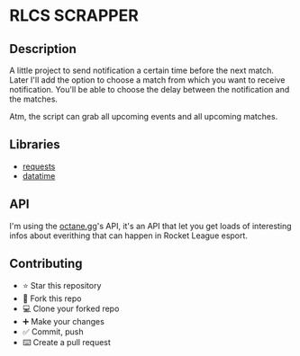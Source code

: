 # RLCS SCRAPPER
## Description
A little project to send notification a certain time before the next match.
Later I'll add the option to choose a match from which you want to receive notification.
You'll be able to choose the delay between the notification and the matches.

Atm, the script can grab all upcoming events and all upcoming matches.

## Libraries
- [requests](https://pypi.org/project/requests/)
- [datatime](https://docs.python.org/3/library/datetime.html)

## API

I'm using the [octane.gg](https://zsr.octane.gg/)'s API, it's an API that let you get loads of interesting infos about everithing that can happen in Rocket League esport.

## Contributing
- ⭐ Star this repository
- 🍴 Fork this repo
- 💻 Clone your forked repo
- ➕ Make your changes
- ✅ Commit, push
- ⌨️ Create a pull request
